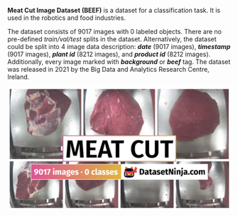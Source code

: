 **Meat Cut Image Dataset (BEEF)** is a dataset for a classification task. It is used in the robotics and food industries. 

The dataset consists of 9017 images with 0 labeled objects. There are no pre-defined <i>train/val/test</i> splits in the dataset. Alternatively, the dataset could be split into 4 image data description: ***date*** (9017 images), ***timestamp*** (9017 images), ***plant id*** (8212 images), and ***product id*** (8212 images). Additionally, every image marked with ***background*** or ***beef*** tag. The dataset was released in 2021 by the Big Data and Analytics Research Centre, Ireland.

<img src="https://github.com/dataset-ninja/meat-cut/raw/main/visualizations/poster.png">
